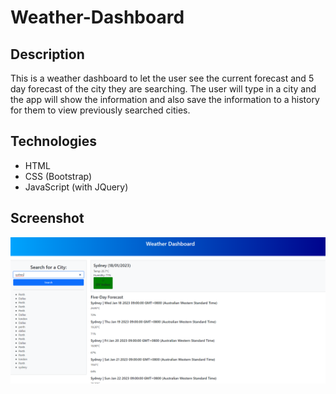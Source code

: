 # Weather-Dashboard

## Description

This is a weather dashboard to let the user see the current forecast and 5 day forecast of the city they are searching. The user will type in a city and the app will show the information and also save the information to a history for them to view previously searched cities.

## Technologies

- HTML
- CSS (Bootstrap)
- JavaScript (with JQuery)

## Screenshot

![image](./images/weatherDashboard.png)